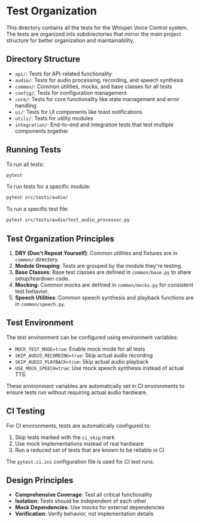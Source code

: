# Test Organization

This directory contains all the tests for the Whisper Voice Control system. The tests are organized into subdirectories that mirror the main project structure for better organization and maintainability.

## Directory Structure

- `api/`: Tests for API-related functionality
- `audio/`: Tests for audio processing, recording, and speech synthesis
- `common/`: Common utilities, mocks, and base classes for all tests
- `config/`: Tests for configuration management
- `core/`: Tests for core functionality like state management and error handling
- `ui/`: Tests for UI components like toast notifications
- `utils/`: Tests for utility modules
- `integration/`: End-to-end and integration tests that test multiple components together

## Running Tests

To run all tests:
```bash
pytest
```

To run tests for a specific module:
```bash
pytest src/tests/audio/
```

To run a specific test file:
```bash
pytest src/tests/audio/test_audio_processor.py
```

## Test Organization Principles

1. **DRY (Don't Repeat Yourself)**: Common utilities and fixtures are in `common/` directory.
2. **Module Grouping**: Tests are grouped by the module they're testing.
3. **Base Classes**: Base test classes are defined in `common/base.py` to share setup/teardown code.
4. **Mocking**: Common mocks are defined in `common/mocks.py` for consistent test behavior.
5. **Speech Utilities**: Common speech synthesis and playback functions are in `common/speech.py`.

## Test Environment

The test environment can be configured using environment variables:

- `MOCK_TEST_MODE=true`: Enable mock mode for all tests
- `SKIP_AUDIO_RECORDING=true`: Skip actual audio recording
- `SKIP_AUDIO_PLAYBACK=true`: Skip actual audio playback
- `USE_MOCK_SPEECH=true`: Use mock speech synthesis instead of actual TTS

These environment variables are automatically set in CI environments to ensure tests run without requiring actual audio hardware.

## CI Testing

For CI environments, tests are automatically configured to:

1. Skip tests marked with the `ci_skip` mark
2. Use mock implementations instead of real hardware
3. Run a reduced set of tests that are known to be reliable in CI

The `pytest.ci.ini` configuration file is used for CI test runs.

## Design Principles

- **Comprehensive Coverage**: Test all critical functionality
- **Isolation**: Tests should be independent of each other
- **Mock Dependencies**: Use mocks for external dependencies
- **Verification**: Verify behavior, not implementation details
